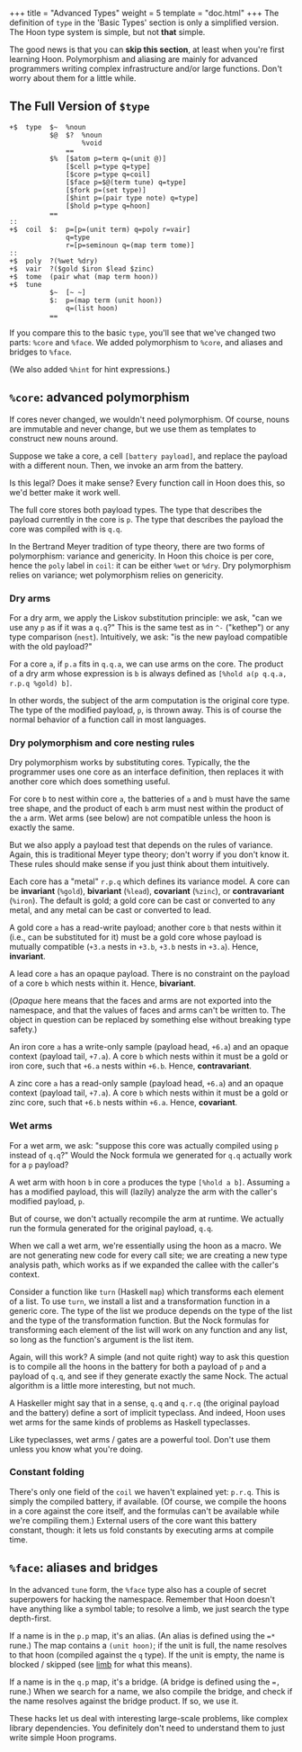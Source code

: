 +++
title = "Advanced Types"
weight = 5
template = "doc.html"
+++
The definition of `type` in the 'Basic Types' section is only a simplified version.  The Hoon type system is simple, but not **that** simple.

The good news is that you can **skip this section**, at least when
you're first learning Hoon.  Polymorphism and aliasing are mainly
for advanced programmers writing complex infrastructure and/or
large functions.  Don't worry about them for a little while.

## The Full Version of `$type`

```
+$  type  $~  %noun
          $@  $?  %noun
                  %void
              ==
          $%  [$atom p=term q=(unit @)]
              [$cell p=type q=type]
              [$core p=type q=coil]
              [$face p=$@(term tune) q=type]
              [$fork p=(set type)]
              [$hint p=(pair type note) q=type]
              [$hold p=type q=hoon]
          ==
::
+$  coil  $:  p=[p=(unit term) q=poly r=vair]
              q=type
              r=[p=seminoun q=(map term tome)]
::
+$  poly  ?(%wet %dry)
+$  vair  ?($gold $iron $lead $zinc)
+$  tome  (pair what (map term hoon))
+$  tune
          $~  [~ ~]
          $:  p=(map term (unit hoon))
              q=(list hoon)
          ==
```

If you compare this to the basic `type`, you'll see that we've
changed two parts: `%core` and `%face`.  We added polymorphism to
`%core`, and aliases and bridges to `%face`.

(We also added `%hint` for hint expressions.)

## `%core`: advanced polymorphism

If cores never changed, we wouldn't need polymorphism.  Of
course, nouns are immutable and never change, but we use them as
templates to construct new nouns around.

Suppose we take a core, a cell `[battery payload]`, and replace
the payload with a different noun.  Then, we invoke an arm from
the battery.

Is this legal?  Does it make sense?  Every function call in Hoon
does this, so we'd better make it work well.

The full core stores both payload types.  The type that describes
the payload currently in the core is `p`.  The type that describes
the payload the core was compiled with is `q.q`.

In the Bertrand Meyer tradition of type theory, there are two
forms of polymorphism: variance and genericity.  In Hoon this
choice is per core, hence the `poly` label in `coil`: it can be either `%wet` or `%dry`.  Dry polymorphism relies on variance; wet
polymorphism relies on genericity.

### Dry arms

For a dry arm, we apply the Liskov substitution principle: we
ask, "can we use any `p` as if it was a `q.q`?"  This is the same
test as in `^-` ("kethep") or any type comparison (`nest`).  Intuitively,
we ask: "is the new payload compatible with the old payload?"

For a core `a`, if `p.a` fits in `q.q.a`, we can use arms on the
core.  The product of a dry arm whose expression is `b` is always
defined as `[%hold a(p q.q.a, r.p.q %gold) b]`.

In other words, the subject of the arm computation is the
original core type.  The type of the modified payload, `p`, is
thrown away.  This is of course the normal behavior of a function
call in most languages.

### Dry polymorphism and core nesting rules

Dry polymorphism works by substituting cores.  Typically, the
the programmer uses one core as an interface definition, then
replaces it with another core which does something useful.

For core `b` to nest within core `a`, the batteries of `a` and
`b` must have the same tree shape, and the product of each `b`
arm must nest within the product of the `a` arm.  Wet arms (see
below) are not compatible unless the hoon is exactly the same.

But we also apply a payload test that depends on the rules of
variance.  Again, this is traditional Meyer type theory; don't
worry if you don't know it.  These rules should make sense if you
just think about them intuitively.

Each core has a "metal" `r.p.q` which defines its variance model.
A core can be **invariant** (`%gold`), **bivariant** (`%lead`),
**covariant** (`%zinc`), or **contravariant** (`%iron`).  The default
is gold; a gold core can be cast or converted to any metal, and
any metal can be cast or converted to lead.

A gold core `a` has a read-write payload; another core `b` that
nests within it (i.e., can be substituted for it) must be a gold
core whose payload is mutually compatible (`+3.a` nests in `+3.b`,
`+3.b` nests in `+3.a`).  Hence, **invariant**.

A lead core `a` has an opaque payload.  There is no constraint on
the payload of a core `b` which nests within it.  Hence,
**bivariant**.

(_Opaque_ here means that the faces and arms are not exported into
the namespace, and that the values of faces and arms can't be written to.
The object in question can be replaced by something else without breaking type
safety.)

An iron core `a` has a write-only sample (payload head, `+6.a`)
and an opaque context (payload tail, `+7.a`).  A core `b` which
nests within it must be a gold or iron core, such that `+6.a`
nests within `+6.b`.  Hence, **contravariant**.

A zinc core `a` has a read-only sample (payload head, `+6.a`)
and an opaque context (payload tail, `+7.a`).  A core `b` which
nests within it must be a gold or zinc core, such that `+6.b`
nests within `+6.a`.  Hence, **covariant**.

### Wet arms

For a wet arm, we ask: "suppose this core was actually compiled
using `p` instead of `q.q`?"  Would the Nock formula we generated
for `q.q` actually work for a `p` payload?

A wet arm with hoon `b` in core `a` produces the type `[%hold a
b]`.  Assuming `a` has a modified payload, this will (lazily)
analyze the arm with the caller's modified payload, `p`.

But of course, we don't actually recompile the arm at runtime.
We actually run the formula generated for the original payload,
`q.q`.

When we call a wet arm, we're essentially using the hoon as a
macro.  We are not generating new code for every call site; we
are creating a new type analysis path, which works as if we
expanded the callee with the caller's context.

Consider a function like `turn` (Haskell `map`) which transforms
each element of a list.  To use `turn`, we install a list and a
transformation function in a generic core.  The type of the list
we produce depends on the type of the list and the type of the
transformation function.  But the Nock formulas for transforming
each element of the list will work on any function and any list,
so long as the function's argument is the list item.

Again, will this work?  A simple (and not quite right) way to ask
this question is to compile all the hoons in the battery for both
a payload of `p` and a payload of `q.q`, and see if they generate
exactly the same Nock.  The actual algorithm is a little more
interesting, but not much.

A Haskeller might say that in a sense, `q.q` and `q.r.q` (the
original payload and the battery) define a sort of implicit
typeclass.  And indeed, Hoon uses wet arms for the same kinds of
problems as Haskell typeclasses.

Like typeclasses, wet arms / gates are a powerful tool.  Don't
use them unless you know what you're doing.

### Constant folding

There's only one field of the `coil` we haven't explained yet:
`p.r.q`.  This is simply the compiled battery, if available.  (Of
course, we compile the hoons in a core against the core itself,
and the formulas can't be available while we're compiling them.)
External users of the core want this battery constant, though: it
lets us fold constants by executing arms at compile time.

## `%face`: aliases and bridges

In the advanced `tune` form, the `%face` type also has a couple
of secret superpowers for hacking the namespace.  Remember that
Hoon doesn't have anything like a symbol table; to resolve a
limb, we just search the type depth-first.

If a name is in the `p.p` map, it's an alias.  (An alias is defined using the
`=*` rune.) The map contains a `(unit hoon)`; if the unit is full, the name
resolves to that hoon (compiled against the `q` type).  If the unit is empty,
the name is blocked / skipped (see [limb](../rune/limb/) for what
this means).

If a name is in the `q.p` map, it's a bridge.  (A bridge is defined using the
`=,` rune.)  When we search for a name, we also compile the bridge, and check
if the name resolves against the bridge product.  If so, we use it.

These hacks let us deal with interesting large-scale problems,
like complex library dependencies.  You definitely don't need to
understand them to just write simple Hoon programs.
